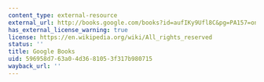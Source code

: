 ```yaml
---
content_type: external-resource
external_url: http://books.google.com/books?id=aufIKy9Ufl8C&pg=PA157=onepage
has_external_license_warning: true
license: https://en.wikipedia.org/wiki/All_rights_reserved
status: ''
title: Google Books
uid: 596958d7-63a0-4d36-8105-3f317b980715
wayback_url: ''
---
```

